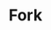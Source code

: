 ---
logohandle: forkdev
sort: fork
title: Fork
twitter: https://x.com/git_fork
website: https://fork.dev/
---